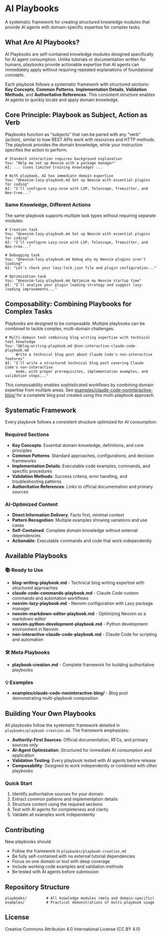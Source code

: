 # AI Playbooks

A systematic framework for creating structured knowledge modules that provide AI agents with domain-specific expertise for complex tasks.

## What Are AI Playbooks?

AI Playbooks are self-contained knowledge modules designed specifically for AI agent consumption. Unlike tutorials or documentation written for humans, playbooks provide actionable expertise that AI agents can immediately apply without requiring repeated explanations of foundational concepts.

Each playbook follows a systematic framework with structured sections: **Key Concepts**, **Common Patterns**, **Implementation Details**, **Validation Methods**, and **Authoritative References**. This consistent structure enables AI agents to quickly locate and apply domain knowledge.

## Core Principle: Playbook as Subject, Action as Verb

Playbooks function as "subjects" that can be paired with any "verb" (action), similar to how REST APIs work with resources and HTTP methods. The playbook provides the domain knowledge, while your instruction specifies the action to perform.

```
# Standard interaction requires background explanation
You: "Help me set up Neovim with a package manager"
AI: ... (uses limited training knowledge) ...

# With playbook, AI has immediate domain expertise
You: "@neovim-lazy-playbook.md Set up Neovim with essential plugins for coding"
AI: "I'll configure Lazy.nvim with LSP, Telescope, Treesitter, and Neo-tree..."
```

### Same Knowledge, Different Actions

The same playbook supports multiple task types without requiring separate modules:

```
# Creation task
You: "@neovim-lazy-playbook.md Set up Neovim with essential plugins for coding"
AI: "I'll configure Lazy.nvim with LSP, Telescope, Treesitter, and Neo-tree..."

# Debugging task
You: "@neovim-lazy-playbook.md Debug why my Neovim plugins aren't loading"
AI: "Let's check your lazy-lock.json file and plugin configuration..."

# Optimization task
You: "@neovim-lazy-playbook.md Optimize my Neovim startup time"  
AI: "I'll analyze your plugin loading strategy and suggest lazy-loading improvements..."
```

## Composability: Combining Playbooks for Complex Tasks

Playbooks are designed to be composable. Multiple playbooks can be combined to tackle complex, multi-domain challenges:

```
# Multi-domain task combining blog writing expertise with technical tool knowledge
You: "@blog-writing-playbook.md @non-interactive-claude-code-playbook.md 
     Write a technical blog post about Claude Code's non-interactive features"
AI: "I'll write a structured technical blog post covering Claude Code's non-interactive 
     mode, with proper prerequisites, implementation examples, and validation steps..."
```

This composability enables sophisticated workflows by combining domain expertise from multiple areas. See [examples/claude-code-noninteractive-blog/](examples/claude-code-noninteractive-blog/) for a complete blog post created using this multi-playbook approach.

## Systematic Framework

Every playbook follows a consistent structure optimized for AI consumption:

### Required Sections
- **Key Concepts**: Essential domain knowledge, definitions, and core principles
- **Common Patterns**: Standard approaches, configurations, and decision frameworks  
- **Implementation Details**: Executable code examples, commands, and specific procedures
- **Validation Methods**: Success criteria, error handling, and troubleshooting patterns
- **Authoritative References**: Links to official documentation and primary sources

### AI-Optimized Content
- **Direct Information Delivery**: Facts first, minimal context
- **Pattern Recognition**: Multiple examples showing variations and use cases
- **Self-Contained**: Complete domain knowledge without external dependencies
- **Actionable**: Executable commands and code that work independently

## Available Playbooks

### 📚 Ready to Use
- **blog-writing-playbook.md** - Technical blog writing expertise with structured approaches
- **claude-code-commands-playbook.md** - Claude Code custom commands and automation workflows  
- **neovim-lazy-playbook.md** - Neovim configuration with Lazy package manager
- **neovim-markdown-editor-playbook.md** - Optimizing Neovim as a markdown editor
- **neovim-python-development-playbook.md** - Python development environment in Neovim
- **non-interactive-claude-code-playbook.md** - Claude Code for scripting and automation

### 🛠️ Meta Playbooks  
- **playbook-creation.md** - Complete framework for building authoritative playbooks

### 💡 Examples
- **examples/claude-code-noninteractive-blog/** - Blog post demonstrating multi-playbook composition

## Building Your Own Playbooks

All playbooks follow the systematic framework detailed in `playbooks/playbook-creation.md`. The framework emphasizes:

- **Authority-First Sources**: Official documentation, RFCs, and primary sources only
- **AI-Agent Optimization**: Structured for immediate AI consumption and application
- **Validation Testing**: Every playbook tested with AI agents before release
- **Composability**: Designed to work independently or combined with other playbooks

### Quick Start
1. Identify authoritative sources for your domain
2. Extract common patterns and implementation details
3. Structure content using the required sections
4. Test with AI agents for completeness and clarity
5. Validate all examples work independently

## Contributing

New playbooks should:
- Follow the framework in `playbooks/playbook-creation.md`
- Be fully self-contained with no external tutorial dependencies
- Focus on one domain or tool with deep coverage
- Include working code examples and validation methods
- Be tested with AI agents before submission

## Repository Structure

```
playbooks/         # All knowledge modules (meta and domain-specific)
examples/          # Practical demonstrations of multi-playbook usage
```

## License

Creative Commons Attribution 4.0 International License (CC BY 4.0)